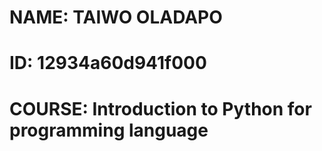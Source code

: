 # NAME: TAIWO OLADAPO
# ID: 12934a60d941f000
# COURSE: Introduction to Python for programming language
